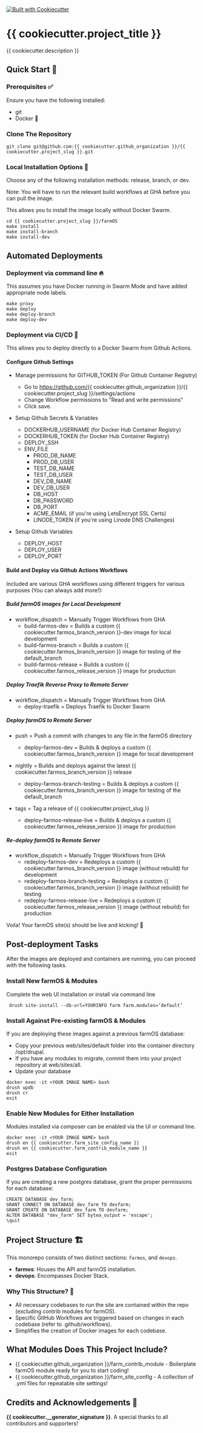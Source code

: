 [![Built with Cookiecutter](https://img.shields.io/badge/built%20with-Cookiecutter-ff69b4.svg?logo=cookiecutter)](https://github.com/fosten/cookiecutter-farmOS/)

# {{ cookiecutter.project_title }}
{{ cookiecutter.description }}

## Quick Start 🏁

### Prerequisites ✅

Ensure you have the following installed:

- git
- Docker 🐳

### Clone The Repository

```shell
git clone git@github.com:{{ cookiecutter.github_organization }}/{{ cookiecutter.project_slug }}.git

```

### Local Installation Options 🔧

Choose any of the following installation methods: release, branch, or dev.

Note: You will have to run the relevant build workflows at GHA before you can pull the image.

This allows you to install the image locally without Docker Swarm.

```shell
cd {{ cookiecutter.project_slug }}/farmOS
make install
make install-branch
make install-dev
```

## Automated Deployments

### Deployment via command line 🔥

This assumes you have Docker running in Swarm Mode and have added appropriate node labels.

```shell
make proxy
make deploy
make deploy-branch
make deploy-dev
```

### Deployment via CI/CD 🔧

This allows you to deploy directly to a Docker Swarm from Github Actions.

#### Configure Github Settings
- Manage permissions for GITHUB_TOKEN (For Github Container Registry)
  - Go to https://github.com/{{ cookiecutter.github_organization }}/{{ cookiecutter.project_slug }}/settings/actions
  - Change Workflow permissions to "Read and write permissions"
  - Click save.

- Setup Github Secrets & Variables
  - DOCKERHUB_USERNAME (for Docker Hub Container Registry)
  - DOCKERHUB_TOKEN (for Docker Hub Container Registry)
  - DEPLOY_SSH
  - ENV_FILE
    - PROD_DB_NAME
    - PROD_DB_USER
    - TEST_DB_NAME
    - TEST_DB_USER
    - DEV_DB_NAME
    - DEV_DB_USER
    - DB_HOST
    - DB_PASSWORD
    - DB_PORT
    - ACME_EMAIL (if you're using LetsEncrypt SSL Certs)
    - LINODE_TOKEN (if you're using Linode DNS Challenges)

- Setup Github Variables
  - DEPLOY_HOST
  - DEPLOY_USER
  - DEPLOY_PORT

#### Build and Deploy via Github Actions Workflows
Included are various GHA workflows using different triggers for various purposes (You can always add more!):

##### Build farmOS images for Local Development
- workflow_dispatch = Manually Trigger Workflows from GHA
  - build-farmos-dev = Builds a custom {{ cookiecutter.farmos_branch_version }}-dev image for local development
  - build-farmos-branch = Builds a custom {{ cookiecutter.farmos_branch_version }} image for testing of the default_branch
  - build-farmos-release = Builds a custom {{ cookiecutter.farmos_release_version }} image for production

##### Deploy Traefik Reverse Proxy to Remote Server
- workflow_dispatch = Manually Trigger Workflows from GHA
  - deploy-traefik = Deploys Traefik to Docker Swarm

##### Deploy farmOS to Remote Server
- push = Push a commit with changes to any file in the farmOS directory
  - deploy-farmos-dev = Builds & deploys a custom {{ cookiecutter.farmos_branch_version }} image for local development

- nightly = Builds and deploys against the latest {{ cookiecutter.farmos_branch_version }} release
  - deploy-farmos-branch-testing = Builds & deploys a custom {{ cookiecutter.farmos_branch_version }} image for testing of the default_branch

- tags = Tag a release of {{ cookiecutter.project_slug }}
  - deploy-farmos-release-live = Builds & deploys a custom {{ cookiecutter.farmos_release_version }} image for production

##### Re-deploy farmOS to Remote Server

- workflow_dispatch = Manually Trigger Workflows from GHA
  - redeploy-farmos-dev = Redeploys a custom {{ cookiecutter.farmos_branch_version }} image (without rebuild) for development
  - redeploy-farmos-branch-testing = Redeploys a custom {{ cookiecutter.farmos_branch_version }} image (without rebuild) for testing
  - redeploy-farmos-release-live = Redeploys a custom {{ cookiecutter.farmos_release_version }} image (without rebuild) for production

Voila! Your farmOS site(s) should be live and kicking! 🎉

## Post-deployment Tasks
After the images are deployed and containers are running, you can proceed with the following tasks.

### Install New farmOS & Modules
Complete the web UI installation or install via command line
```shell
 drush site-install --db-url=YOURINFO farm farm.modules=‘default’
```

### Install Against Pre-existing farmOS & Modules
If you are deploying these images against a previous farmOS database:
- Copy your previous web/sites/default folder into the container directory /opt/drupal.
- If you have any modules to migrate, commit them into your project repository at web/sites/all.
- Update your database
```shell
docker exec -it <YOUR IMAGE NAME> bash
drush updb
drush cr
exit
```

### Enable New Modules for Either Installation
Modules installed via composer can be enabled via the UI or command line.
```shell
docker exec -it <YOUR IMAGE NAME> bash
drush en {{ cookiecutter.farm_site_config_name }}
drush en {{ cookiecutter.farm_contrib_module_name }}
exit
```

### Postgres Database Configuration
If you are creating a new postgres database, grant the proper permissions for each database:
```shell
CREATE DATABASE dev_farm;
GRANT CONNECT ON DATABASE dev_farm TO devfarm;
GRANT CREATE ON DATABASE dev_farm TO devfarm;
ALTER DATABASE "dev_farm" SET bytea_output = 'escape';
\quit
```

## Project Structure 🏗️

This monorepo consists of two distinct sections: `farmos`, and `devops`.

- **farmos**: Houses the API and farmOS installation.
- **devops**: Encompasses Docker Stack.

### Why This Structure? 🤔

- All necessary codebases to run the site are contained within the repo (excluding contrib modules for farmOS).
- Specific GitHub Workflows are triggered based on changes in each codebase (refer to .github/workflows).
- Simplifies the creation of Docker images for each codebase.

## What Modules Does This Project Include?
- {{ cookiecutter.github_organization }}/farm_contrib_module - Boilerplate farmOS module ready for you to start coding!
- {{ cookiecutter.github_organization }}/farm_site_config - A collection of .yml files for repeatable site settings!

## Credits and Acknowledgements 🙏

**{{ cookiecutter.__generator_signature }}**. A special thanks to all contributors and supporters!
